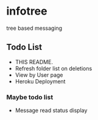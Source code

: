 # infotree
tree based messaging 

## Todo List

*   THIS README. 
*   Refresh folder list on deletions
*   View by User page
*   Heroku Deployment

### Maybe todo list
*   Message read status display





